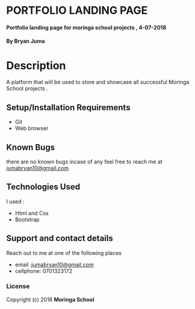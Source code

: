 # PORTFOLIO LANDING PAGE
#### Portfolio landing page for moringa school projects , 4-07-2018
#### By **Bryan Juma**
# Description
A platform that will be used to store and showcase all successful Moringa School projects .
##  Setup/Installation Requirements
* Git
* Web browser
## Known Bugs
there are no known bugs incase of any feel free to reach me at jumabryan10@gmail.com
## Technologies Used
I used :
* Html and Css
* Bootstrap
## Support and contact details
Reach out to me at one of the following places
* email :jumabryan10@gmail.com
* cellphone: 0701323172
### License
Copyright (c) 2018 **Moringa School**
